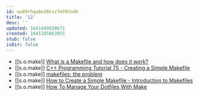 ```yaml
---
id: wu89rhqa0x28txz7m70tndk
title: '12'
desc: ''
updated: 1641449938671
created: 1641105063955
stub: false
isDir: false
---
```



-  [[s.o.make]] [What is a Makefile and how does it work?][1]
  -  [[s.o.make]] [C++ Programming Tutorial 75 - Creating a Simple Makefile][2]
  -  [[s.o.make]] [makefiles: the problem][3]
  -  [[s.o.make]] [How to Create a Simple Makefile - Introduction to Makefiles][4]
  -  [[s.o.make]] [How To Manage Your Dotfiles With Make][5]

[1]: https://opensource.com/article/18/8/what-how-makefile
[2]: https://youtu.be/6Gw1rNyTJWA
[3]: https://calmcode.io/makefiles/the-problem.html
[4]: https://youtu.be/_r7i5X0rXJk
[5]: https://youtu.be/aP8eggU2CaU
